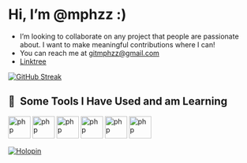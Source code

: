 #  Hi, I’m @mphzz :)
-  I’m looking to collaborate on any project that people are passionate about. I want to make meaningful contributions where I can!
-  You can reach me at gitmphzz@gmail.com
- [Linktree](https://linktr.ee/mphz)

[![GitHub Streak](http://github-readme-streak-stats.herokuapp.com/?user=mphzz&theme=dark)](https://git.io/streak-stats)

<h2> 🚀 &nbsp;Some Tools I Have Used and am Learning</h2>
<p align="left">
<img src="https://cdn.jsdelivr.net/gh/devicons/devicon/icons/java/java-original.svg" alt="php" width="45" height="45"/>
<img src="https://cdn.jsdelivr.net/gh/devicons/devicon/icons/cplusplus/cplusplus-plain.svg" alt="php" width="45" height="45"/>
<img src="https://cdn.jsdelivr.net/gh/devicons/devicon/icons/html5/html5-original-wordmark.svg" alt="php" width="45" height="45"/>
<img src="https://cdn.jsdelivr.net/gh/devicons/devicon/icons/javascript/javascript-original.svg" alt="php" width="45" height="45"/>
<img src="https://cdn.jsdelivr.net/gh/devicons/devicon/icons/figma/figma-original.svg" alt="php" width="45" height="45"/>
<img src="https://cdn.jsdelivr.net/gh/devicons/devicon/icons/python/python-original.svg" alt="php" width="45" height="45"/>
</p>

[![Holopin](holopin.io/@mphz)](holopin.io/@mphz)

<!---
mphzz/mphzz is a ✨ special ✨ repository because its `README.md` (this file) appears on your GitHub profile.
You can click the Preview link to take a look at your changes.
--->
